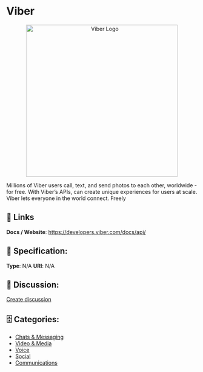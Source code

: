 # Viber
<p align="center">
    <img width="400" src="https://raw.githubusercontent.com/apis-list/apis-list/main/apis/viber/logo_256x256.png" alt="Viber Logo"/>
</p>

Millions of Viber users call, text, and send photos to each other, worldwide - for free. With Viber’s APIs, can create unique experiences for users at scale. Viber lets everyone in the world connect.  Freely

##  🔗 Links
**Docs / Website**: https://developers.viber.com/docs/api/

## 🧬 Specification:
**Type**:  N/A 
**URI**:  N/A 

## 💬 Discussion:
[Create discussion](https://github.com/apis-list/apis-list/discussions/new)

## 🗄️ Categories:
- [Chats & Messaging](https://github.com/apis-list/apis-list#chats-and-messaging)
- [Video & Media](https://github.com/apis-list/apis-list#video-and-media)
- [Voice](https://github.com/apis-list/apis-list#voice)
- [Social](https://github.com/apis-list/apis-list#social)
- [Communications](https://github.com/apis-list/apis-list#communications)




